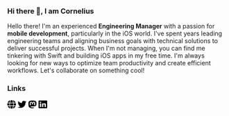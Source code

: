 ### Hi there 👋, I am Cornelius

Hello there! I'm an experienced **Engineering Manager** with a passion for **mobile development**, particularly in the iOS world. I've spent years leading engineering teams and aligning business goals with technical solutions to deliver successful projects. When I'm not managing, you can find me tinkering with Swift and building iOS apps in my free time. I'm always looking for new ways to optimize team productivity and create efficient workflows. Let's collaborate on something cool!

### Links

<a href="https://brototyp.de" target="_blank"><img src="icons/globe.svg" alt="Globe" width="20" height="20"></a>
<a href="https://twitter.com/brototyp" target="_blank"><img src="icons/twitter.svg" alt="Twitter" width="20" height="20"></a>
<a href="https://mastodon.social/@brototyp" target="_blank"><img src="icons/mastodon.svg" alt="Mastodon" width="20" height="20"></a>
<a href="https://www.linkedin.com/in/cornelius-horstmann-ab97949b/" target="_blank"><img src="icons/linkedin.svg" alt="Linkedin" width="20" height="20"></a>



<!--
**brototyp/brototyp** is a ✨ _special_ ✨ repository because its `README.md` (this file) appears on your GitHub profile.

Here are some ideas to get you started:

- 🔭 I’m currently working on ...
- 🌱 I’m currently learning ...
- 👯 I’m looking to collaborate on ...
- 🤔 I’m looking for help with ...
- 💬 Ask me about ...
- 📫 How to reach me: ...
- 😄 Pronouns: ...
- ⚡ Fun fact: ...
-->
